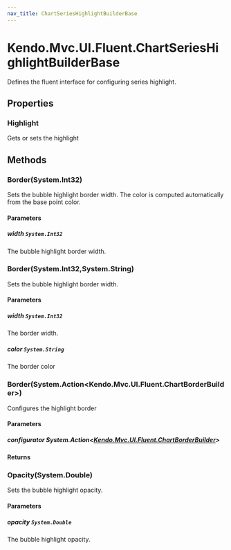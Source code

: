 ```yaml
---
nav_title: ChartSeriesHighlightBuilderBase
---
```


# Kendo.Mvc.UI.Fluent.ChartSeriesHighlightBuilderBase
Defines the fluent interface for configuring series highlight.


## Properties
### Highlight
Gets or sets the highlight



## Methods

### Border(System.Int32)
Sets the bubble highlight border width.
            The color is computed automatically from the base point color.


#### Parameters

##### width `System.Int32`
The bubble highlight border width.




### Border(System.Int32,System.String)
Sets the bubble highlight border width.


#### Parameters

##### width `System.Int32`
The border width.

##### color `System.String`
The border color




### Border(System.Action\<Kendo.Mvc.UI.Fluent.ChartBorderBuilder\>)
Configures the highlight border


#### Parameters

##### configurator System.Action<[Kendo.Mvc.UI.Fluent.ChartBorderBuilder](/api/wrappers/aspnet-mvc/Kendo.Mvc.UI.Fluent/ChartBorderBuilder)>




#### Returns



### Opacity(System.Double)
Sets the bubble highlight opacity.


#### Parameters

##### opacity `System.Double`
The bubble highlight opacity.





